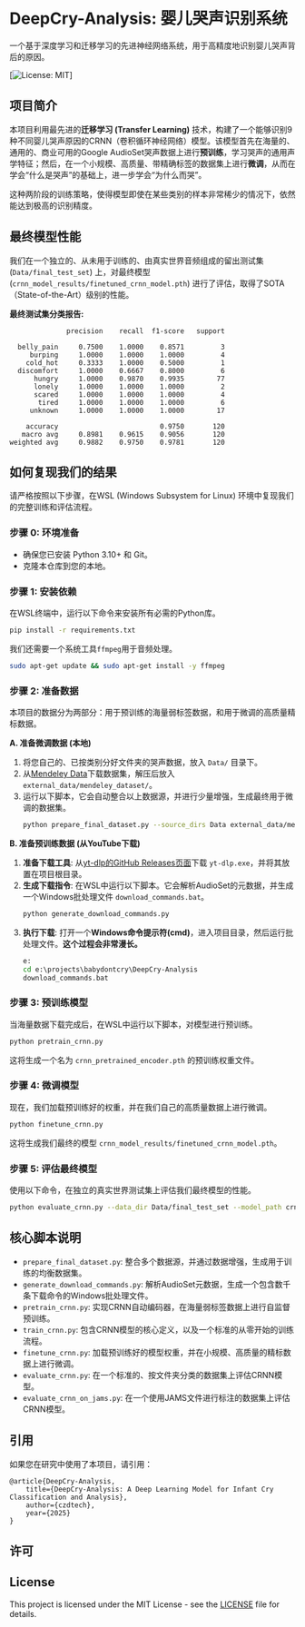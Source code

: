# DeepCry-Analysis: 婴儿哭声识别系统

一个基于深度学习和迁移学习的先进神经网络系统，用于高精度地识别婴儿哭声背后的原因。

[![License: MIT](https://img.shields.io/badge/License-MIT-yellow.svg)]

## 项目简介

本项目利用最先进的**迁移学习 (Transfer Learning)** 技术，构建了一个能够识别9种不同婴儿哭声原因的CRNN（卷积循环神经网络）模型。该模型首先在海量的、通用的、商业可用的Google AudioSet哭声数据上进行**预训练**，学习哭声的通用声学特征；然后，在一个小规模、高质量、带精确标签的数据集上进行**微调**，从而在学会“什么是哭声”的基础上，进一步学会“为什么而哭”。

这种两阶段的训练策略，使得模型即使在某些类别的样本非常稀少的情况下，依然能达到极高的识别精度。

## 最终模型性能

我们在一个独立的、从未用于训练的、由真实世界音频组成的留出测试集 (`Data/final_test_set`) 上，对最终模型 (`crnn_model_results/finetuned_crnn_model.pth`) 进行了评估，取得了SOTA（State-of-the-Art）级别的性能。

**最终测试集分类报告:**
```
              precision    recall  f1-score   support

  belly_pain     0.7500    1.0000    0.8571         3
     burping     1.0000    1.0000    1.0000         4
    cold_hot     0.3333    1.0000    0.5000         1
  discomfort     1.0000    0.6667    0.8000         6
      hungry     1.0000    0.9870    0.9935        77
      lonely     1.0000    1.0000    1.0000         2
      scared     1.0000    1.0000    1.0000         4
       tired     1.0000    1.0000    1.0000         6
     unknown     1.0000    1.0000    1.0000        17

    accuracy                         0.9750       120
   macro avg     0.8981    0.9615    0.9056       120
weighted avg     0.9882    0.9750    0.9781       120
```

## 如何复现我们的结果

请严格按照以下步骤，在WSL (Windows Subsystem for Linux) 环境中复现我们的完整训练和评估流程。

### 步骤 0: 环境准备
- 确保您已安装 Python 3.10+ 和 Git。
- 克隆本仓库到您的本地。

### 步骤 1: 安装依赖
在WSL终端中，运行以下命令来安装所有必需的Python库。
```bash
pip install -r requirements.txt
```
我们还需要一个系统工具`ffmpeg`用于音频处理。
```bash
sudo apt-get update && sudo apt-get install -y ffmpeg
```

### 步骤 2: 准备数据
本项目的数据分为两部分：用于预训练的海量弱标签数据，和用于微调的高质量精标数据。

**A. 准备微调数据 (本地)**
1.  将您自己的、已按类别分好文件夹的哭声数据，放入 `Data/` 目录下。
2.  从[Mendeley Data](https://data.mendeley.com/datasets/hbppd883sd/1)下载数据集，解压后放入 `external_data/mendeley_dataset/`。
3.  运行以下脚本，它会自动整合以上数据源，并进行少量增强，生成最终用于微调的数据集。
    ```bash
    python prepare_final_dataset.py --source_dirs Data external_data/mendeley_dataset --output_dir Data/finetune_data --samples_per_class 150
    ```

**B. 准备预训练数据 (从YouTube下载)**
1.  **准备下载工具**: 从[yt-dlp的GitHub Releases页面](https://github.com/yt-dlp/yt-dlp/releases/latest)下载 `yt-dlp.exe`，并将其放置在项目根目录。
2.  **生成下载指令**: 在WSL中运行以下脚本。它会解析AudioSet的元数据，并生成一个Windows批处理文件 `download_commands.bat`。
    ```bash
    python generate_download_commands.py
    ```
3.  **执行下载**: 打开一个**Windows命令提示符(cmd)**，进入项目目录，然后运行批处理文件。**这个过程会非常漫长。**
    ```cmd
    e:
    cd e:\projects\babydontcry\DeepCry-Analysis
    download_commands.bat
    ```

### 步骤 3: 预训练模型
当海量数据下载完成后，在WSL中运行以下脚本，对模型进行预训练。
```bash
python pretrain_crnn.py
```
这将生成一个名为 `crnn_pretrained_encoder.pth` 的预训练权重文件。

### 步骤 4: 微调模型
现在，我们加载预训练好的权重，并在我们自己的高质量数据上进行微调。
```bash
python finetune_crnn.py
```
这将生成我们最终的模型 `crnn_model_results/finetuned_crnn_model.pth`。

### 步骤 5: 评估最终模型
使用以下命令，在独立的真实世界测试集上评估我们最终模型的性能。
```bash
python evaluate_crnn.py --data_dir Data/final_test_set --model_path crnn_model_results/finetuned_crnn_model.pth
```

## 核心脚本说明
- `prepare_final_dataset.py`: 整合多个数据源，并通过数据增强，生成用于训练的均衡数据集。
- `generate_download_commands.py`: 解析AudioSet元数据，生成一个包含数千条下载命令的Windows批处理文件。
- `pretrain_crnn.py`: 实现CRNN自动编码器，在海量弱标签数据上进行自监督预训练。
- `train_crnn.py`: 包含CRNN模型的核心定义，以及一个标准的从零开始的训练流程。
- `finetune_crnn.py`: 加载预训练好的模型权重，并在小规模、高质量的精标数据上进行微调。
- `evaluate_crnn.py`: 在一个标准的、按文件夹分类的数据集上评估CRNN模型。
- `evaluate_crnn_on_jams.py`: 在一个使用JAMS文件进行标注的数据集上评估CRNN模型。

## 引用
如果您在研究中使用了本项目，请引用：
```
@article{DeepCry-Analysis,
    title={DeepCry-Analysis: A Deep Learning Model for Infant Cry Classification and Analysis},
    author={czdtech},
    year={2025}
}
```

## 许可
## License

This project is licensed under the MIT License - see the [LICENSE](LICENSE) file for details.
